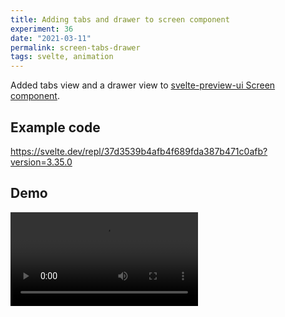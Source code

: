 ```yaml
---
title: Adding tabs and drawer to screen component
experiment: 36
date: "2021-03-11"
permalink: screen-tabs-drawer
tags: svelte, animation
---
```


Added tabs view and a drawer view to [svelte-preview-ui Screen component](https://github.com/joshnuss/svelte-preview-ui).

## Example code

https://svelte.dev/repl/37d3539b4afb4f689fda387b471c0afb?version=3.35.0

## Demo

<video controls src="https://res.cloudinary.com/dzwnkx0mk/video/upload/v1615442530/1000experiments.dev/screen-terminal-tabs_ytwo7w.mp4"/>
